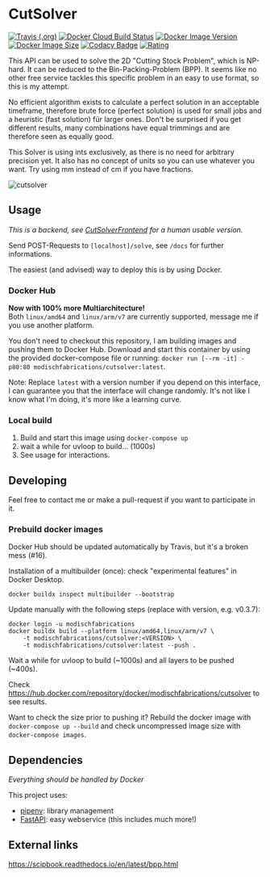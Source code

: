 # CutSolver

[![Travis (.org)](https://img.shields.io/travis/ModischFabrications/cutsolver.svg)](https://travis-ci.org/ModischFabrications/CutSolver)
[![Docker Cloud Build Status](https://img.shields.io/docker/cloud/build/modischfabrications/cutsolver.svg)](https://cloud.docker.com/repository/docker/modischfabrications/cutsolver)
[![Docker Image Version](https://images.microbadger.com/badges/version/modischfabrications/cutsolver.svg)](https://microbadger.com/images/modischfabrications/cutsolver)
[![Docker Image Size](https://images.microbadger.com/badges/image/modischfabrications/cutsolver.svg)](https://cloud.docker.com/repository/docker/modischfabrications/cutsolver)
[![Codacy Badge](https://api.codacy.com/project/badge/Grade/11d689cd44b0407fac23d537ca0f239f)](https://app.codacy.com/app/ModischFabrications/CutSolver)
[![Rating](https://img.shields.io/badge/rating-awesome-brightgreen.svg)](#)

This API can be used to solve the 2D "Cutting Stock Problem", which is NP-hard. It can be reduced to the Bin-Packing-Problem (BPP).
It seems like no other free service tackles this specific problem in an easy to use format, so this is my attempt. 

No efficient algorithm exists to calculate a perfect solution in an acceptable timeframe, therefore brute force (perfect solution) 
is used for small jobs and a heuristic (fast solution) für larger ones. Don't be surprised if you get different results, 
many combinations have equal trimmings and are therefore seen as equally good. 

This Solver is using ints exclusively, as there is no need for arbitrary precision yet. 
It also has no concept of units so you can use whatever you want.
Try using mm instead of cm if you have fractions.

![cutsolver](https://user-images.githubusercontent.com/25404728/53304884-fb9c4980-387a-11e9-9a49-330369befc44.png)

## Usage
*This is a backend, see [CutSolverFrontend](https://github.com/ModischFabrications/CutSolverFrontend) for a human usable version.*

Send POST-Requests to `[localhost]/solve`, see `/docs` for further informations.

The easiest (and advised) way to deploy this is by using Docker.

### Docker Hub
**Now with 100% more Multiarchitecture!**  
Both `linux/amd64` and `linux/arm/v7` are currently supported, message me if you use another platform. 

You don't need to checkout this repository, I am building images and pushing them to Docker Hub.
Download and start this container by using the provided docker-compose file or running: 
`docker run [--rm -it] -p80:80 modischfabrications/cutsolver:latest`. 

Note: Replace `latest` with a version number if you depend on this interface, I can guarantee you that the interface 
will change randomly. It's not like I know what I'm doing, it's more like a learning curve.

### Local build
1. Build and start this image using `docker-compose up`
2. wait a while for uvloop to build... (1000s)
3. See usage for interactions.

## Developing
Feel free to contact me or make a pull-request if you want to participate in it.

### Prebuild docker images
Docker Hub should be updated automatically by Travis, but it's a broken mess (#16). 


Installation of a multibuilder (once):
check "experimental features" in Docker Desktop.
```docker buildx create --name multibuilder --use
docker buildx inspect multibuilder --bootstrap
```
Update manually with the following steps (replace with version, e.g. v0.3.7):
```
docker login -u modischfabrications
docker buildx build --platform linux/amd64,linux/arm/v7 \
    -t modischfabrications/cutsolver:<VERSION> \
    -t modischfabrications/cutsolver:latest --push .
```
Wait a while for uvloop to build (~1000s) and all layers to be pushed (~400s).

Check <https://hub.docker.com/repository/docker/modischfabrications/cutsolver> to see results. 

Want to check the size prior to pushing it?
Rebuild the docker image with `docker-compose up --build` and check uncompressed 
image size with `docker-compose images`.

## Dependencies
*Everything should be handled by Docker*

This project uses:
*   [pipenv](https://github.com/pypa/pipenv): library management
*   [FastAPI](https://github.com/tiangolo/fastapi): easy webservice (this includes much more!)

## External links
<https://scipbook.readthedocs.io/en/latest/bpp.html>
